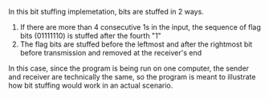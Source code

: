 In this bit stuffing implemetation, bits are stuffed in 2 ways.

1. If there are more than 4 consecutive 1s in the input, the sequence of flag bits (01111110) is stuffed after the fourth "1"
2. The flag bits are stuffed before the leftmost and after the rightmost bit before transmission and removed at the receiver's end

In this case, since the program is being run on one computer, the sender and receiver are technically the same, so the program is meant to illustrate how bit stuffing would work in an actual scenario.
